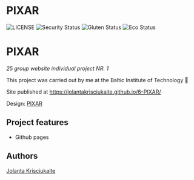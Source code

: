 # PIXAR

![LICENSE](https://img.shields.io/badge/license-MIT-blue.svg?style=flat-square)
![Security Status](https://img.shields.io/security-headers?label=Security&url=https%3A%2F%2Fgithub.com&style=flat-square)
![Gluten Status](https://img.shields.io/badge/Gluten-Free-green.svg)
![Eco Status](https://img.shields.io/badge/ECO-Friendly-green.svg)


# PIXAR

_25 group website individual project NR. 1_

This project was carried out by me at the Baltic Institute of Technology 📝

Site published at https://jolantakrisciukaite.github.io/6-PIXAR/

Design: [PIXAR](https://www.google.com/search?q=pixar+404+page&rlz=1C1GCEA_enLT943LT943&sxsrf=ALeKk00RH6NMBVibhyOWBmRnwpkz-yvS-w:1615107995719&tbm=isch&source=iu&ictx=1&fir=O_F4hKZQxxwjOM%252C4ljal9yYqtNPhM%252C_&vet=1&usg=AI4_-kQ3eob9d7PY8WYLdSwaBRp64DF1dg&sa=X&ved=2ahUKEwj28e6S6p3vAhWNwQIHHeRMAS8Q9QF6BAgCEAE&biw=1920&bih=937#imgrc=oyAcnR2EqlsJYM)


## Project features

- Github pages

## Authors

[Jolanta Krisciukaite](https://github.com/jolantakrisciukaite)